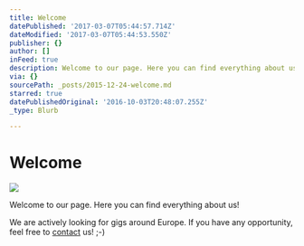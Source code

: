 ```yaml
---
title: Welcome
datePublished: '2017-03-07T05:44:57.714Z'
dateModified: '2017-03-07T05:44:53.550Z'
publisher: {}
author: []
inFeed: true
description: Welcome to our page. Here you can find everything about us!
via: {}
sourcePath: _posts/2015-12-24-welcome.md
starred: true
datePublishedOriginal: '2016-10-03T20:48:07.255Z'
_type: Blurb

---
```

# Welcome
![](https://the-grid-user-content.s3-us-west-2.amazonaws.com/db9e5852-7fbb-4d74-b899-275774b7502e.jpg)

Welcome to our page. Here you can find everything about us!

We are actively looking for gigs around Europe. If you have any opportunity, feel free to [contact][0] us! ;-)

[0]: /contact "Contact"